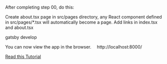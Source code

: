 After completing step 00, do this:

Create about.tsx page in src/pages directory, any React component defined in src/pages/*.tsx will automatically become a page. Add links in index.tsx and about.tsx

gatsby develop

You can now view the app in the browser.
⠀
  http://localhost:8000/

[Read this Tutorial](https://www.gatsbyjs.org/tutorial/part-one/)
